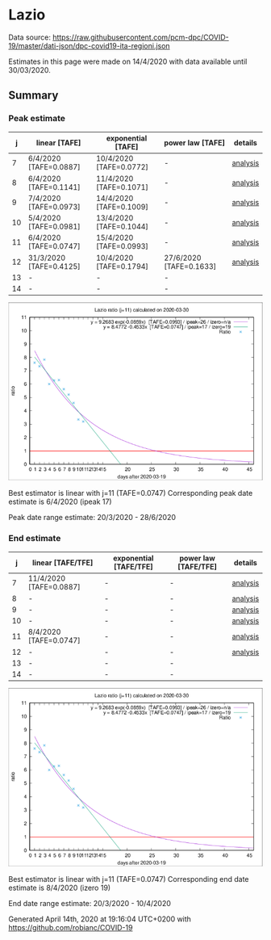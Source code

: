 # Lazio


Data source: https://raw.githubusercontent.com/pcm-dpc/COVID-19/master/dati-json/dpc-covid19-ita-regioni.json

Estimates in this page were made on 14/4/2020 with data available until 30/03/2020.


## Summary 

### Peak estimate 
|j|linear [TAFE]|exponential [TAFE]|power law [TAFE]|details|
|---|----|-----------|---------|-------|
|7|6/4/2020 [TAFE=0.0887]|10/4/2020 [TAFE=0.0772]|-|[analysis](COVID-19_lazio_j7_2020-03-30.md)|
|8|6/4/2020 [TAFE=0.1141]|11/4/2020 [TAFE=0.1071]|-|[analysis](COVID-19_lazio_j8_2020-03-30.md)|
|9|7/4/2020 [TAFE=0.0973]|14/4/2020 [TAFE=0.1009]|-|[analysis](COVID-19_lazio_j9_2020-03-30.md)|
|10|5/4/2020 [TAFE=0.0981]|13/4/2020 [TAFE=0.1044]|-|[analysis](COVID-19_lazio_j10_2020-03-30.md)|
|11|6/4/2020 [TAFE=0.0747]|15/4/2020 [TAFE=0.0993]|-|[analysis](COVID-19_lazio_j11_2020-03-30.md)|
|12|31/3/2020 [TAFE=0.4125]|10/4/2020 [TAFE=0.1794]|27/6/2020 [TAFE=0.1633]|[analysis](COVID-19_lazio_j12_2020-03-30.md)|
|13|-|-|-||
|14|-|-|-||

![best peak estimate](COVID-19_lazio_j11_2020-03-30.png)

Best estimator is linear with j=11 (TAFE=0.0747)
Corresponding peak date estimate is 6/4/2020 (ipeak 17)


Peak date range estimate: 20/3/2020 - 28/6/2020

### End estimate 
|j|linear [TAFE/TFE]|exponential [TAFE/TFE]|power law [TAFE/TFE]|details|
|---|----|-----------|---------|-------|
|7|11/4/2020 [TAFE=0.0887]|-|-|[analysis](COVID-19_lazio_j7_2020-03-30.md)|
|8|-|-|-|[analysis](COVID-19_lazio_j8_2020-03-30.md)|
|9|-|-|-|[analysis](COVID-19_lazio_j9_2020-03-30.md)|
|10|-|-|-|[analysis](COVID-19_lazio_j10_2020-03-30.md)|
|11|8/4/2020 [TAFE=0.0747]|-|-|[analysis](COVID-19_lazio_j11_2020-03-30.md)|
|12|-|-|-|[analysis](COVID-19_lazio_j12_2020-03-30.md)|
|13|-|-|-||
|14|-|-|-||

![best zero estimate](COVID-19_lazio_j11_2020-03-30.png)

Best estimator is linear with j=11 (TAFE=0.0747)
Corresponding end date estimate is 8/4/2020 (izero 19)


End date range estimate: 20/3/2020 - 10/4/2020

Generated April 14th, 2020 at 19:16:04 UTC+0200 with https://github.com/robianc/COVID-19
